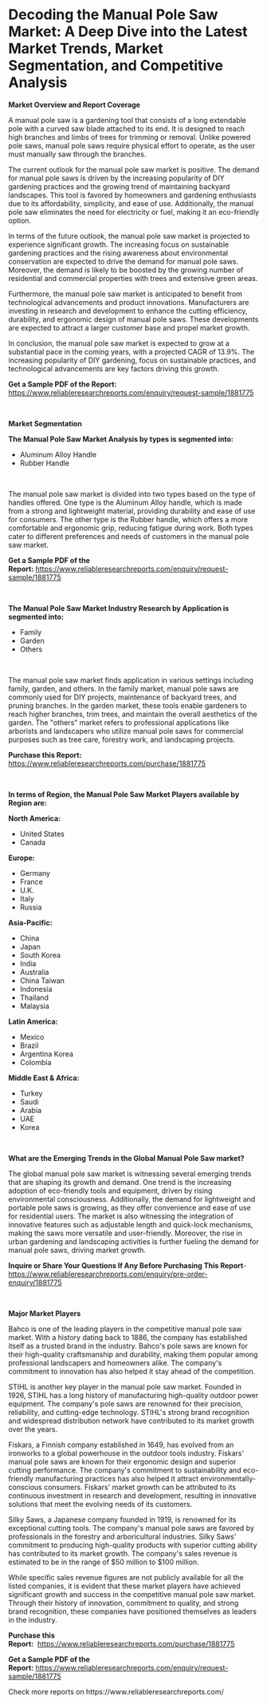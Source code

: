 <p><h1>Decoding the Manual Pole Saw Market: A Deep Dive into the Latest Market Trends, Market Segmentation, and Competitive Analysis</h1></p><p><strong>Market Overview and Report Coverage</strong></p>
<p><p>A manual pole saw is a gardening tool that consists of a long extendable pole with a curved saw blade attached to its end. It is designed to reach high branches and limbs of trees for trimming or removal. Unlike powered pole saws, manual pole saws require physical effort to operate, as the user must manually saw through the branches.</p><p>The current outlook for the manual pole saw market is positive. The demand for manual pole saws is driven by the increasing popularity of DIY gardening practices and the growing trend of maintaining backyard landscapes. This tool is favored by homeowners and gardening enthusiasts due to its affordability, simplicity, and ease of use. Additionally, the manual pole saw eliminates the need for electricity or fuel, making it an eco-friendly option.</p><p>In terms of the future outlook, the manual pole saw market is projected to experience significant growth. The increasing focus on sustainable gardening practices and the rising awareness about environmental conservation are expected to drive the demand for manual pole saws. Moreover, the demand is likely to be boosted by the growing number of residential and commercial properties with trees and extensive green areas.</p><p>Furthermore, the manual pole saw market is anticipated to benefit from technological advancements and product innovations. Manufacturers are investing in research and development to enhance the cutting efficiency, durability, and ergonomic design of manual pole saws. These developments are expected to attract a larger customer base and propel market growth.</p><p>In conclusion, the manual pole saw market is expected to grow at a substantial pace in the coming years, with a projected CAGR of 13.9%. The increasing popularity of DIY gardening, focus on sustainable practices, and technological advancements are key factors driving this growth.</p></p>
<p><strong>Get a Sample PDF of the Report:</strong> <a href="https://www.reliableresearchreports.com/enquiry/request-sample/1881775">https://www.reliableresearchreports.com/enquiry/request-sample/1881775</a></p>
<p>&nbsp;</p>
<p><strong>Market Segmentation</strong></p>
<p><strong>The Manual Pole Saw Market Analysis by types is segmented into:</strong></p>
<p><ul><li>Aluminum Alloy Handle</li><li>Rubber Handle</li></ul></p>
<p>&nbsp;</p>
<p><p>The manual pole saw market is divided into two types based on the type of handles offered. One type is the Aluminum Alloy handle, which is made from a strong and lightweight material, providing durability and ease of use for consumers. The other type is the Rubber handle, which offers a more comfortable and ergonomic grip, reducing fatigue during work. Both types cater to different preferences and needs of customers in the manual pole saw market.</p></p>
<p><strong>Get a Sample PDF of the Report:</strong>&nbsp;<a href="https://www.reliableresearchreports.com/enquiry/request-sample/1881775">https://www.reliableresearchreports.com/enquiry/request-sample/1881775</a></p>
<p>&nbsp;</p>
<p><strong>The Manual Pole Saw Market Industry Research by Application is segmented into:</strong></p>
<p><ul><li>Family</li><li>Garden</li><li>Others</li></ul></p>
<p>&nbsp;</p>
<p><p>The manual pole saw market finds application in various settings including family, garden, and others. In the family market, manual pole saws are commonly used for DIY projects, maintenance of backyard trees, and pruning branches. In the garden market, these tools enable gardeners to reach higher branches, trim trees, and maintain the overall aesthetics of the garden. The "others" market refers to professional applications like arborists and landscapers who utilize manual pole saws for commercial purposes such as tree care, forestry work, and landscaping projects.</p></p>
<p><strong>Purchase this Report:</strong>&nbsp; <a href="https://www.reliableresearchreports.com/purchase/1881775">https://www.reliableresearchreports.com/purchase/1881775</a></p>
<p>&nbsp;</p>
<p><strong>In terms of Region, the Manual Pole Saw Market Players available by Region are:</strong></p>
<p>
    <p> <strong> North America: </strong>
        <ul>
            <li>United States</li>
            <li>Canada</li>
        </ul>
        </p> 
    <p> <strong> Europe: </strong>
        <ul>
            <li>Germany</li>
            <li>France</li>
            <li>U.K.</li>
            <li>Italy</li>
            <li>Russia</li>
        </ul>
        </p> 
    <p> <strong> Asia-Pacific: </strong>
        <ul>
            <li>China</li>
            <li>Japan</li>
            <li>South Korea</li>
            <li>India</li>
            <li>Australia</li>
            <li>China Taiwan</li>
            <li>Indonesia</li>
            <li>Thailand</li>
            <li>Malaysia</li>
        </ul>
        </p> 
    <p> <strong> Latin America: </strong>
        <ul>
            <li>Mexico</li>
            <li>Brazil</li>
            <li>Argentina Korea</li>
            <li>Colombia</li>
        </ul>
        </p> 
    <p> <strong> Middle East & Africa: </strong>
        <ul>
            <li>Turkey</li>
            <li>Saudi</li>
            <li>Arabia</li>
            <li>UAE</li>
            <li>Korea</li>
        </ul>
    </p>
    </p>
<p>&nbsp;</p>
<p><strong>What are the Emerging Trends in the Global Manual Pole Saw market?</strong></p>
<p><p>The global manual pole saw market is witnessing several emerging trends that are shaping its growth and demand. One trend is the increasing adoption of eco-friendly tools and equipment, driven by rising environmental consciousness. Additionally, the demand for lightweight and portable pole saws is growing, as they offer convenience and ease of use for residential users. The market is also witnessing the integration of innovative features such as adjustable length and quick-lock mechanisms, making the saws more versatile and user-friendly. Moreover, the rise in urban gardening and landscaping activities is further fueling the demand for manual pole saws, driving market growth.</p></p>
<p><strong>Inquire or Share Your Questions If Any Before Purchasing This Report</strong>- <a href="https://www.reliableresearchreports.com/enquiry/pre-order-enquiry/1881775">https://www.reliableresearchreports.com/enquiry/pre-order-enquiry/1881775</a></p>
<p>&nbsp;</p>
<p><strong>Major Market Players</strong></p>
<p><p>Bahco is one of the leading players in the competitive manual pole saw market. With a history dating back to 1886, the company has established itself as a trusted brand in the industry. Bahco's pole saws are known for their high-quality craftsmanship and durability, making them popular among professional landscapers and homeowners alike. The company's commitment to innovation has also helped it stay ahead of the competition. </p><p>STIHL is another key player in the manual pole saw market. Founded in 1926, STIHL has a long history of manufacturing high-quality outdoor power equipment. The company's pole saws are renowned for their precision, reliability, and cutting-edge technology. STIHL's strong brand recognition and widespread distribution network have contributed to its market growth over the years.</p><p>Fiskars, a Finnish company established in 1649, has evolved from an ironworks to a global powerhouse in the outdoor tools industry. Fiskars' manual pole saws are known for their ergonomic design and superior cutting performance. The company's commitment to sustainability and eco-friendly manufacturing practices has also helped it attract environmentally-conscious consumers. Fiskars' market growth can be attributed to its continuous investment in research and development, resulting in innovative solutions that meet the evolving needs of its customers.</p><p>Silky Saws, a Japanese company founded in 1919, is renowned for its exceptional cutting tools. The company's manual pole saws are favored by professionals in the forestry and arboricultural industries. Silky Saws' commitment to producing high-quality products with superior cutting ability has contributed to its market growth. The company's sales revenue is estimated to be in the range of $50 million to $100 million.</p><p>While specific sales revenue figures are not publicly available for all the listed companies, it is evident that these market players have achieved significant growth and success in the competitive manual pole saw market. Through their history of innovation, commitment to quality, and strong brand recognition, these companies have positioned themselves as leaders in the industry.</p></p>
<p><strong>Purchase this Report:</strong>&nbsp;&nbsp;<a href="https://www.reliableresearchreports.com/purchase/1881775">https://www.reliableresearchreports.com/purchase/1881775</a></p>
<p></p>
<p><strong>Get a Sample PDF of the Report:</strong>&nbsp;<a href="https://www.reliableresearchreports.com/enquiry/request-sample/1881775">https://www.reliableresearchreports.com/enquiry/request-sample/1881775</a></p>
<p>Check more reports on https://www.reliableresearchreports.com/</p>